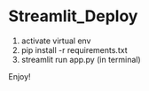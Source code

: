 # Streamlit_Deploy
1) activate virtual env
2)  pip install -r requirements.txt
3) streamlit run app.py (in terminal)

Enjoy!
